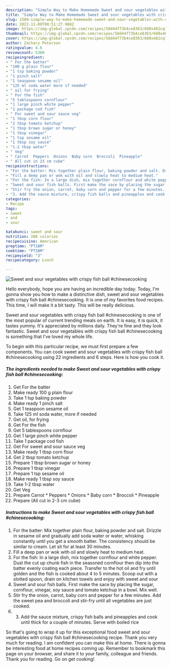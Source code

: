 ```yaml
---
description: "Simple Way to Make Homemade Sweet and sour vegetables with crispy fish ball #chinesecooking"
title: "Simple Way to Make Homemade Sweet and sour vegetables with crispy fish ball #chinesecooking"
slug: 1589-simple-way-to-make-homemade-sweet-and-sour-vegetables-with-crispy-fish-ball-chinesecooking
date: 2022-11-09T08:51:27.908Z
image: https://img-global.cpcdn.com/recipes/58d44f73b4ce8363/680x482cq70/sweet-and-sour-vegetables-with-crispy-fish-ball-chinesecooking-recipe-main-photo.jpg
thumbnail: https://img-global.cpcdn.com/recipes/58d44f73b4ce8363/680x482cq70/sweet-and-sour-vegetables-with-crispy-fish-ball-chinesecooking-recipe-main-photo.jpg
cover: https://img-global.cpcdn.com/recipes/58d44f73b4ce8363/680x482cq70/sweet-and-sour-vegetables-with-crispy-fish-ball-chinesecooking-recipe-main-photo.jpg
author: Zachary Peterson
ratingvalue: 4.6
reviewcount: 5360
recipeingredient:
- " For the batter"
- "100 g plain flour"
- "1 tsp baking powder"
- "1 pinch salt"
- "1 teaspoon sesame oil"
- "125 ml soda water more if needed"
- " oil for frying"
- " For the fish"
- "5 tablespoons cornflour"
- "1 large pinch white pepper"
- "1 package cod fish"
- " For sweet and sour sauce veg"
- "1 tbsp corn flour"
- "2 tbsp tomato ketchup"
- "1 tbsp brown sugar or honey"
- "1 tbsp vinegar"
- "1 tsp sesame oil"
- "1 tbsp soy sauce"
- "1-2 tbsp water"
- " Veg"
- " Carrot  Peppers  Onions  Baby corn  Broccoli  Pineapple"
- " All cut in 23 cm cube"
recipeinstructions:
- "For the batter: Mix together plain flour, baking powder and salt. Drizzle in sesame oil and gradually add soda water or water, whisking constantly until you get a smooth batter. The consistency should be similar to cream. Let sit for at least 30 minutes."
- "Fill a deep pan or wok with oil and slowly heat to medium heat."
- "For the fish: In a large dish, mix together cornflour and white pepper. Dust the cut up chunk fish in the seasoned cornflour then dip into the batter evenly coating each piece. Transfer to the hot oil and fry until golden and the fish is cooked about 4 to 5 minutes. Scoop out with a slotted spoon, drain on kitchen towels and enjoy with sweet and sour"
- "Sweet and sour fish balls. First make the sace by placing the sugar, cornflour, vinegar, soy sauce and tomato ketchup in a bowl. Mix well."
- "Stir fry the onion, carrot, baby corn and pepper for a few minutes. Add the sweet pea and broccoli and stir-fry until all vegetables are just cooked."
- "3. Add the sauce mixture, crispy fish balls and pineapples and cook until thick for a couple of minutes. Serve with boiled rice"
categories:
- Recipe
tags:
- sweet
- and
- sour

katakunci: sweet and sour 
nutrition: 288 calories
recipecuisine: American
preptime: "PT18M"
cooktime: "PT38M"
recipeyield: "3"
recipecategory: Lunch

---
```



![Sweet and sour vegetables with crispy fish ball #chinesecooking](https://img-global.cpcdn.com/recipes/58d44f73b4ce8363/680x482cq70/sweet-and-sour-vegetables-with-crispy-fish-ball-chinesecooking-recipe-main-photo.jpg)

Hello everybody, hope you are having an incredible day today. Today, I'm gonna show you how to make a distinctive dish, sweet and sour vegetables with crispy fish ball #chinesecooking. It is one of my favorites food recipes. This time, I will make it a bit tasty. This will be really delicious.

Sweet and sour vegetables with crispy fish ball #chinesecooking is one of the most popular of current trending meals on earth. It is easy, it is quick, it tastes yummy. It's appreciated by millions daily. They're fine and they look fantastic. Sweet and sour vegetables with crispy fish ball #chinesecooking is something that I've loved my whole life.




To begin with this particular recipe, we must first prepare a few components. You can cook sweet and sour vegetables with crispy fish ball #chinesecooking using 22 ingredients and 6 steps. Here is how you cook it.

<!--inarticleads1-->

##### The ingredients needed to make Sweet and sour vegetables with crispy fish ball #chinesecooking:

1. Get  For the batter
1. Make ready 100 g plain flour
1. Take 1 tsp baking powder
1. Make ready 1 pinch salt
1. Get 1 teaspoon sesame oil
1. Take 125 ml soda water, more if needed
1. Get  oil, for frying
1. Get  For the fish
1. Get 5 tablespoons cornflour
1. Get 1 large pinch white pepper
1. Take 1 package cod fish
1. Get  For sweet and sour sauce veg
1. Make ready 1 tbsp corn flour
1. Get 2 tbsp tomato ketchup
1. Prepare 1 tbsp brown sugar or honey
1. Prepare 1 tbsp vinegar
1. Prepare 1 tsp sesame oil
1. Make ready 1 tbsp soy sauce
1. Take 1-2 tbsp water
1. Get  Veg
1. Prepare  Carrot * Peppers * Onions * Baby corn * Broccoli * Pineapple
1. Prepare  (All cut in 2-3 cm cube)




<!--inarticleads2-->

##### Instructions to make Sweet and sour vegetables with crispy fish ball #chinesecooking:

1. For the batter: Mix together plain flour, baking powder and salt. Drizzle in sesame oil and gradually add soda water or water, whisking constantly until you get a smooth batter. The consistency should be similar to cream. Let sit for at least 30 minutes.
1. Fill a deep pan or wok with oil and slowly heat to medium heat.
1. For the fish: In a large dish, mix together cornflour and white pepper. Dust the cut up chunk fish in the seasoned cornflour then dip into the batter evenly coating each piece. Transfer to the hot oil and fry until golden and the fish is cooked about 4 to 5 minutes. Scoop out with a slotted spoon, drain on kitchen towels and enjoy with sweet and sour
1. Sweet and sour fish balls. First make the sace by placing the sugar, cornflour, vinegar, soy sauce and tomato ketchup in a bowl. Mix well.
1. Stir fry the onion, carrot, baby corn and pepper for a few minutes. Add the sweet pea and broccoli and stir-fry until all vegetables are just cooked.
1. 3. Add the sauce mixture, crispy fish balls and pineapples and cook until thick for a couple of minutes. Serve with boiled rice




So that's going to wrap it up for this exceptional food sweet and sour vegetables with crispy fish ball #chinesecooking recipe. Thank you very much for reading. I am confident you can make this at home. There is gonna be interesting food at home recipes coming up. Remember to bookmark this page on your browser, and share it to your family, colleague and friends. Thank you for reading. Go on get cooking!

